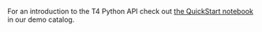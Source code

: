 For an introduction to the T4 Python API check out [the QuickStart notebook](https://alpha.quiltdata.com/b/quilt-example/packages/aleksey/hurdat/tree/latest/) in our demo catalog.